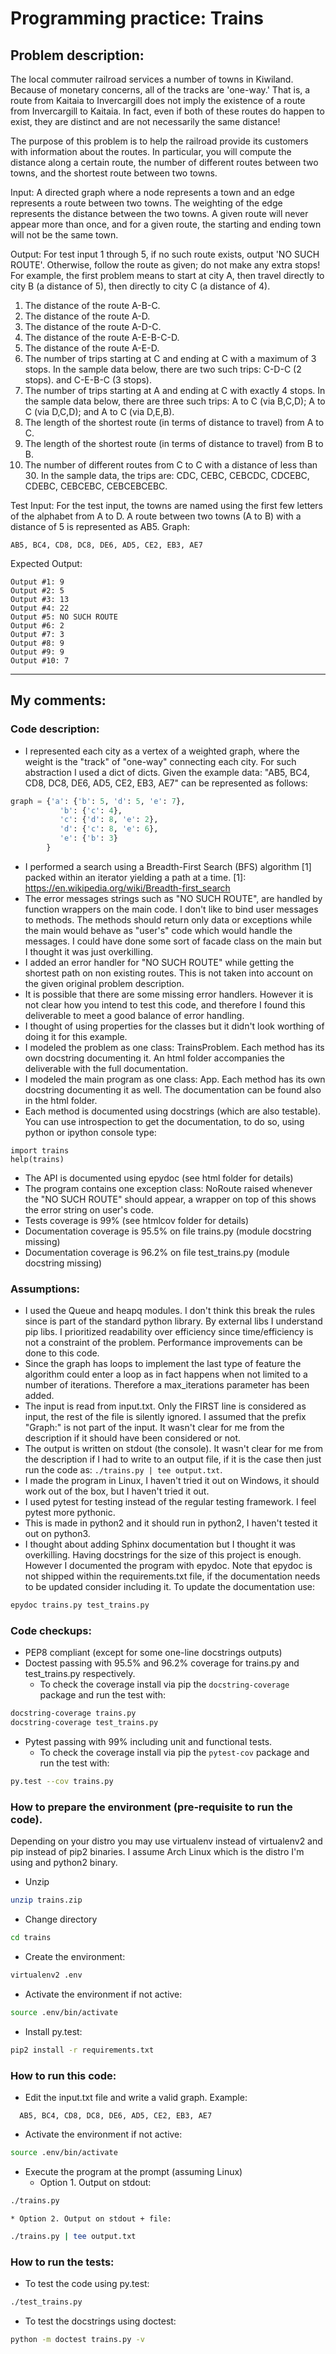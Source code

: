 <!--  vim: set spell: -->
<!--  vim: set spelllang=en_us: -->

# Programming practice: Trains

## Problem description:

The local commuter railroad services a number of towns in Kiwiland.  Because of
monetary concerns, all of the tracks are 'one-way.'  That is, a route from
Kaitaia to Invercargill does not imply the existence of a route from
Invercargill to Kaitaia.  In fact, even if both of these routes do happen to
exist, they are distinct and are not necessarily the same distance!

The purpose of this problem is to help the railroad provide its customers with
information about the routes.  In particular, you will compute the distance
along a certain route, the number of different routes between two towns, and
the shortest route between two towns.

Input:  A directed graph where a node represents a town and an edge represents
a route between two towns.  The weighting of the edge represents the distance
between the two towns.  A given route will never appear more than once, and for
a given route, the starting and ending town will not be the same town.

Output: For test input 1 through 5, if no such route exists, output 'NO SUCH
ROUTE'.  Otherwise, follow the route as given; do not make any extra stops!
For example, the first problem means to start at city A, then travel directly
to city B (a distance of 5), then directly to city C (a distance of 4).

 1. The distance of the route A-B-C.
 2. The distance of the route A-D.
 3. The distance of the route A-D-C.
 4. The distance of the route A-E-B-C-D.
 5. The distance of the route A-E-D.
 6. The number of trips starting at C and ending at C with a maximum of 3
    stops.  In the sample data below, there are two such trips: C-D-C (2 stops).
    and C-E-B-C (3 stops).
 7. The number of trips starting at A and ending at C with exactly 4 stops.  In
    the sample data below, there are three such trips: A to C (via B,C,D);
    A to C (via D,C,D); and A to C (via D,E,B).
 8. The length of the shortest route (in terms of distance to travel) from
    A to C.
 9. The length of the shortest route (in terms of distance to travel) from
    B to B.
 1. The number of different routes from C to C with a distance of less than 30.
    In the sample data, the trips are: CDC, CEBC, CEBCDC, CDCEBC, CDEBC,
    CEBCEBC, CEBCEBCEBC.


Test Input:
For the test input, the towns are named using the first few letters of the
alphabet from A to D.  A route between two towns (A to B) with a distance of 5
is represented as AB5. Graph:

```
AB5, BC4, CD8, DC8, DE6, AD5, CE2, EB3, AE7
```

Expected Output:

```
Output #1: 9
Output #2: 5
Output #3: 13
Output #4: 22
Output #5: NO SUCH ROUTE
Output #6: 2
Output #7: 3
Output #8: 9
Output #9: 9
Output #10: 7
```

---------------------

## My comments:

### Code description:
- I represented each city as a vertex of a weighted graph, where the weight is
  the "track" of "one-way" connecting each city.
  For such abstraction I used a dict of dicts. Given the example data:
  "AB5, BC4, CD8, DC8, DE6, AD5, CE2, EB3, AE7" can be represented as follows:
```python
graph = {'a': {'b': 5, 'd': 5, 'e': 7},
           'b': {'c': 4},
           'c': {'d': 8, 'e': 2},
           'd': {'c': 8, 'e': 6},
           'e': {'b': 3}
        }
```
- I performed a search using a Breadth-First Search (BFS)  algorithm [1]
  packed within an iterator yielding a path at a time.
  [1]: https://en.wikipedia.org/wiki/Breadth-first_search
- The error messages strings such as "NO SUCH ROUTE", are handled by function
  wrappers on the main code. I don't like to bind user messages to methods. The
  methods should return only data or exceptions while the main would behave as
  "user's" code which would handle the messages. I could have done some sort of
  facade class on the main but I thought it was just overkilling.
- I added an error handler for "NO SUCH ROUTE" while getting the shortest path
  on non existing routes. This is not taken into account on the given original
  problem description.
- It is possible that there are some missing error handlers. However it is not
  clear how you intend to test this code, and therefore I found this deliverable
  to meet a good balance of error handling.
- I thought of using properties for the classes but it didn't look worthing of
  doing it for this example.
- I modeled the problem as one class: TrainsProblem. Each method has its own
  docstring documenting it. An html folder accompanies the deliverable with the
  full documentation.
- I modeled the main program as one class: App. Each method has its own
  docstring documenting it as well. The documentation can be found also in the
  html folder.
- Each method is documented using docstrings (which are also testable). You can
  use introspection to get the documentation, to do so, using python or ipython
  console type:
```
import trains
help(trains)
```
- The API is documented using epydoc (see html folder for details)
- The program contains one exception class: NoRoute raised whenever the "NO SUCH
  ROUTE" should appear, a wrapper on top of this shows the error string on
  user's code.
- Tests coverage is 99% (see htmlcov folder for details)
- Documentation coverage is 95.5% on file trains.py (module docstring missing)
- Documentation coverage is 96.2% on file test_trains.py (module docstring
  missing)


### Assumptions:
- I used the Queue and heapq modules. I don't think this break the rules
  since is part of the standard python library. By external libs I understand
  pip libs.
  I prioritized readability over efficiency since time/efficiency is not a
  constraint of the problem. Performance improvements can be done to this code.
- Since the graph has loops to implement the last type of feature the
  algorithm could enter a loop as in fact happens when not limited to a
  number of iterations. Therefore a max_iterations parameter has been added.
- The input is read from input.txt. Only the FIRST line is considered as input,
  the rest of the file is silently ignored. I assumed that the prefix "Graph:"
  is not part of the input. It wasn't clear for me from the description if it
  should have been considered or not.
- The output is written on stdout (the console). It wasn't clear for me from the
  description if I had to write to an output file, if it is the case then just
  run the code as: ``./trains.py | tee output.txt``.
- I made the program in Linux, I haven't tried it out on Windows, it should work
  out of the box, but I haven't tried it out.
- I used pytest for testing instead of the regular testing framework. I feel
  pytest more pythonic.
- This is made in python2 and it should run in python2, I haven't tested it out
  on python3.
- I thought about adding Sphinx documentation but I thought it was overkilling.
  Having docstrings for the size of this project is enough. However I documented
  the program with epydoc. Note that epydoc is not shipped within the
  requirements.txt file, if the documentation needs to be updated consider
  including it. To update the documentation use:
```sh
epydoc trains.py test_trains.py
```


### Code checkups:
- PEP8 compliant (except for some one-line docstrings outputs)
- Doctest passing with 95.5% and 96.2% coverage for trains.py and test_trains.py
  respectively.
  - To check the coverage install via pip the ``docstring-coverage`` package and
    run the test with:
```sh
docstring-coverage trains.py
docstring-coverage test_trains.py
```
- Pytest passing with 99% including unit and functional tests.
  - To check the coverage install via pip the ``pytest-cov`` package and run the
    test with:
```sh
py.test --cov trains.py
```

### How to prepare the environment (pre-requisite to run the code).

Depending on your distro you may use virtualenv instead of virtualenv2 and pip
instead of pip2 binaries. I assume Arch Linux which is the distro I'm using and
python2 binary.

- Unzip
```sh
unzip trains.zip
```
- Change directory
```sh
cd trains
```
- Create the environment:
```sh
virtualenv2 .env
```
- Activate the environment if not active:
```sh
source .env/bin/activate
```
- Install py.test:
```sh
pip2 install -r requirements.txt
```

### How to run this code:
- Edit the input.txt file and write a valid graph. Example:
```
  AB5, BC4, CD8, DC8, DE6, AD5, CE2, EB3, AE7
```
- Activate the environment if not active:
```sh
source .env/bin/activate
```

- Execute the program at the prompt (assuming Linux)
    * Option 1. Output on stdout:
```sh
./trains.py
```
    * Option 2. Output on stdout + file:
```sh
./trains.py | tee output.txt
```

### How to run the tests:
- To test the code using py.test:
```sh
./test_trains.py
```
- To test the docstrings using doctest:
```sh
python -m doctest trains.py -v
```
